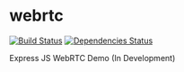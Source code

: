 # webrtc 
[![Build Status](https://travis-ci.org/luisreyes/webrtc.svg)](https://travis-ci.org/luisreyes/webrtc)
[![Dependencies Status](https://david-dm.org/luisreyes/webrtc.svg)](https://github.com/luisreyes/webrtc)


Express JS WebRTC Demo (In Development)
